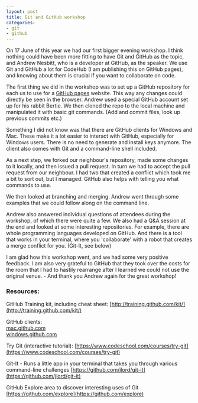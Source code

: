```yaml
---
layout: post
title: Git and GitHub workshop
categories:
- git
- github
---
```


On 17 June of this year we had our first bigger evening workshop. I think nothing could have been more fitting to have Git and GitHub as the topic, and Andrew Nesbitt, who is a developer at GitHub, as the speaker. We use Git and GitHub a lot for CodeHub (I am publishing this on GitHub pages), and knowing about them is crucial if you want to collaborate on code. 

The first thing we did in the workshop was to set up a GitHub repository for each us to use for a [GitHub pages](https://pages.github.com/) website. This way any changes could directly be seen in the browser. Andrew used a special GitHub account set up for his rabbit Bertie. We then cloned the repo to the local machine and manipulated it with basic git commands. (Add and commit files, look up previous commits etc.)

Something I did not know was that there are GitHub clients for Windows and Mac. These make it a lot easier to interact with GitHub, especially for Windows users. There is no need to generate and install keys anymore. The client also comes with Git and a command-line shell included. 

As a next step, we forked our neighbour's repository, made some changes to it locally, and then issued a pull request. In turn we had to accept the pull request from our neighbour. I had two that created a conflict which took me a bit to sort out, but I managed. GitHub also helps with telling you what commands to use. 

We then looked at branching and merging. Andrew went through some examples that we could follow along on the command line. 

Andrew also answered individual questions of attendees during the workshop, of which there were quite a few. We also had a Q&amp;A session at the end and looked at some interesting repositories. For example, there are whole programming languages developed on GitHub. And there is a tool that works in your terminal, where you 'collaborate' with a robot that creates a merge conflict for you. (Git-It, see below)

I am glad how this workshop went, and we had some very positive feedback. I am also very grateful to GitHub that they took over the costs for the room that I had to hastily rearrange after I learned we could not use the original venue. - And thank you Andrew again for the great workshop! 


### Resources: 

GitHub Training kit, including cheat sheet: [http://training.github.com/kit/](http://training.github.com/kit/)

GitHub clients: <br />
[mac.github.com](http://mac.github.com) <br />
[windows.github.com](http://windows.github.com)

Try Git (interactive tutorial): [https://www.codeschool.com/courses/try-git](https://www.codeschool.com/courses/try-git)

Git-It - Runs a little app in your terminal that takes you through various command-line challenges [https://github.com/jlord/git-it](https://github.com/jlord/git-it)

GitHub Explore area to discover interesting uses of Git [https://github.com/explore](https://github.com/explore)

